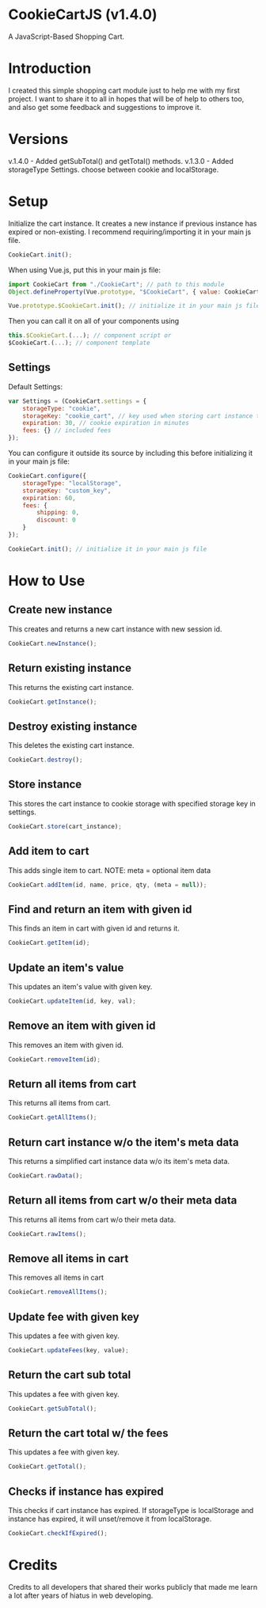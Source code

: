 # CookieCartJS (v1.4.0)

A JavaScript-Based Shopping Cart.

# Introduction

I created this simple shopping cart module just to help me with my first project. I want to share it to all in hopes that will be of help to others too, and also get some feedback and suggestions to improve it.

# Versions

v.1.4.0 - Added getSubTotal() and getTotal() methods.
v.1.3.0 - Added storageType Settings. choose between cookie and localStorage.

# Setup

Initialize the cart instance. It creates a new instance if previous instance has expired or non-existing. I recommend requiring/importing it in your main js file.

```javascript
CookieCart.init();
```

When using Vue.js, put this in your main js file:

```javascript
import CookieCart from "./CookieCart"; // path to this module
Object.defineProperty(Vue.prototype, "$CookieCart", { value: CookieCart });

Vue.prototype.$CookieCart.init(); // initialize it in your main js file
```

Then you can call it on all of your components using

```javascript
this.$CookieCart.(...); // component script or
$CookieCart.(...); // component template
```

## Settings

Default Settings:

```javascript
var Settings = (CookieCart.settings = {
	storageType: "cookie",
	storageKey: "cookie_cart", // key used when storing cart instance to cookie
	expiration: 30, // cookie expiration in minutes
	fees: {} // included fees
});
```

You can configure it outside its source by including this before initializing it in your main js file:

```javascript
CookieCart.configure({
	storageType: "localStorage",
	storageKey: "custom_key",
	expiration: 60,
	fees: {
		shipping: 0,
		discount: 0
	}
});

CookieCart.init(); // initialize it in your main js file
```

# How to Use

## Create new instance

This creates and returns a new cart instance with new session id.

```javascript
CookieCart.newInstance();
```

## Return existing instance

This returns the existing cart instance.

```javascript
CookieCart.getInstance();
```

## Destroy existing instance

This deletes the existing cart instance.

```javascript
CookieCart.destroy();
```

## Store instance

This stores the cart instance to cookie storage with specified storage key in settings.

```javascript
CookieCart.store(cart_instance);
```

## Add item to cart

This adds single item to cart.
NOTE: meta = optional item data

```javascript
CookieCart.addItem(id, name, price, qty, (meta = null));
```

## Find and return an item with given id

This finds an item in cart with given id and returns it.

```javascript
CookieCart.getItem(id);
```

## Update an item's value

This updates an item's value with given key.

```javascript
CookieCart.updateItem(id, key, val);
```

## Remove an item with given id

This removes an item with given id.

```javascript
CookieCart.removeItem(id);
```

## Return all items from cart

This returns all items from cart.

```javascript
CookieCart.getAllItems();
```

## Return cart instance w/o the item's meta data

This returns a simplified cart instance data w/o its item's meta data.

```javascript
CookieCart.rawData();
```

## Return all items from cart w/o their meta data

This returns all items from cart w/o their meta data.

```javascript
CookieCart.rawItems();
```

## Remove all items in cart

This removes all items in cart

```javascript
CookieCart.removeAllItems();
```

## Update fee with given key

This updates a fee with given key.

```javascript
CookieCart.updateFees(key, value);
```

## Return the cart sub total

This updates a fee with given key.

```javascript
CookieCart.getSubTotal();
```

## Return the cart total w/ the fees

This updates a fee with given key.

```javascript
CookieCart.getTotal();
```

## Checks if instance has expired

This checks if cart instance has expired. If storageType is localStorage and instance has expired, it will unset/remove it from localStorage.

```javascript
CookieCart.checkIfExpired();
```

# Credits

Credits to all developers that shared their works publicly that made me learn a lot after years of hiatus in web developing.
